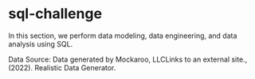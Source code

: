 # sql-challenge
In this section, we perform data modeling, data engineering, and data analysis using SQL.

Data Source:
Data generated by Mockaroo, LLCLinks to an external site., (2022). Realistic Data Generator.
